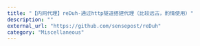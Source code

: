```yaml
---
title: "【内网代理】reDuh-通过http隧道搭建代理（比较远古，酌情使用）"
description: ""
external_url: "https://github.com/sensepost/reDuh"
category: "Miscellaneous"
---
```

